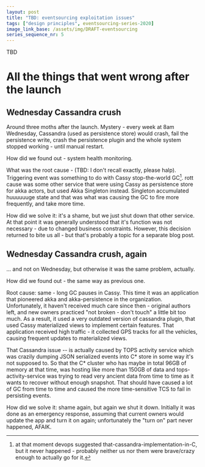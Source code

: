 ```yaml
---
layout: post
title: "TBD: eventsourcing exploitation issues"
tags: ["design principles", eventsourcing-series-2020]
image_link_base: /assets/img/DRAFT-eventsourcing
series_sequence_nr: 5
---
```


TBD

# All the things that went wrong after the launch
 
## Wednesday Cassandra crush

Around three moths after the launch. Mystery - every week at 8am Wednesday, Cassandra (used as persistence store) would
crash, fail the persistence write, crash the persistence plugin and the whole system stopped working - until manual
restart.

How did we found out - system health monitoring.

What was the root cause - (TBD: I don't recall exactly, please halp). Triggering event was something to do with Cassy 
stop-the-world GC[^2]. rott cause was some other service that were using Cassy as persistence store for akka actors,
but used Akka Singleton instead. Singleton accumulated huuuuuuge state and that was what was causing the GC to fire
more frequently, and take more time.

[^2]: at that moment devops suggested that-cassandra-implementation-in-C, but it never happened - probably neither us 
nor them were brave/crazy enough to actually go for it.

How did we solve it: it's a shame, but we just shut down that other service. At that point it was generally understood
that it's function was not necessary - due to changed business constraints. However, this decision returned to bite us
all - but that's probably a topic for a separate blog post.

## Wednesday Cassandra crush, again

... and not on Wednesday, but otherwise it was the same problem, actually.

How did we found out - the same way as previous one. 

Root cause: same - long GC pauses in Cassy. This time it was an application that pioneered akka and akka-persistence 
in the organization. Unfortunately, it haven't received much care since then - original authors left, and new owners
practiced "not broken - don't touch" a little bit too much. As a result, it used a very outdated version of cassandra
plugin, that used Cassy materialized views to implement certain features. That application received high traffic - it 
collected GPS tracks for all the vehicles, causing frequent updates to materialized views.

That Cassandra issue -- is actually caused by TOPS activity service which was crazily dumping JSON serialized events 
into C* store in some way it's not supposed to. So that the C* cluster who has maybe in total 96GB of memory at that 
time, was hosting like more than 150GB of data and tops-activity-service was trying to read very ancient data from 
time to time as it wants to recover without enough snapshot. That should have caused a lot of GC from time to time 
and caused the more time-sensitive TCS to fail in persisting events.

How did we solve it: shame again, but again we shut it down. Initially it was done as an emergency response, assuming
that current owners would update the app and turn it on again; unfortunately the "turn on" part never happened, AFAIK.
